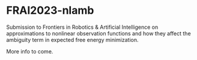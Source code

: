 # FRAI2023-nlamb

Submission to Frontiers in Robotics & Artificial Intelligence on approximations to nonlinear observation functions and how they affect the ambiguity term in expected free energy minimization.

More info to come.